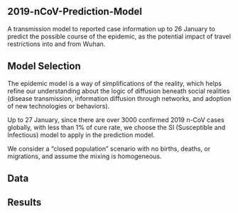 ## 2019-nCoV-Prediction-Model
A transmission model to reported case information up to 26 January to predict the possible course of the epidemic, as the potential impact of travel restrictions into and from Wuhan.

## Model Selection
The epidemic model is a way of simplifications of the reality, which helps refine our understanding about the logic of diffusion beneath social realities (disease transmission, information diffusion through networks, and adoption of new technologies or behaviors). 

Up to 27 January, since there are over 3000 confirmed 2019 n-CoV cases globally, with less than 1% of cure rate, we choose the SI (Susceptible and Infectious) model to apply in the prediction model.

We consider a “closed population” scenario with no births, deaths, or migrations, and assume the mixing is homogeneous.


## Data

## Results
